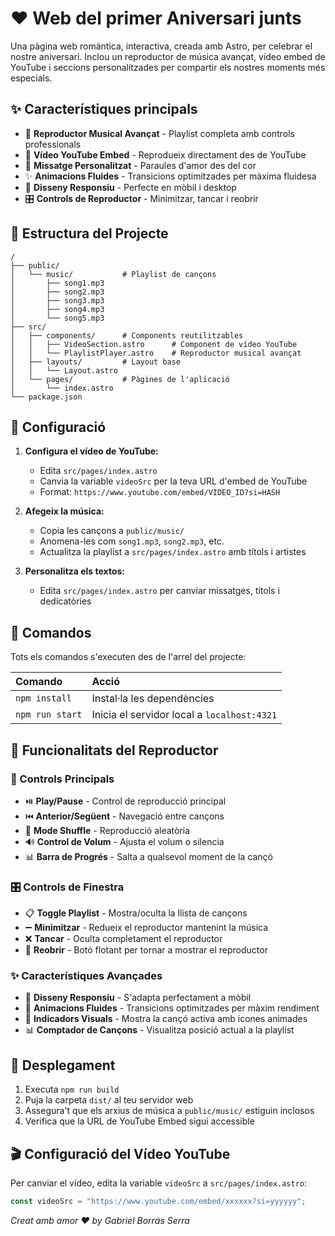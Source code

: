 # ❤️ Web del primer Aniversari junts
 
Una pàgina web romàntica, interactiva, creada amb Astro, per celebrar el nostre aniversari. Inclou un reproductor de música avançat, vídeo embed de YouTube i seccions personalitzades per compartir els nostres moments més especials.

## ✨ Característiques principals

- 🎵 **Reproductor Musical Avançat** - Playlist completa amb controls professionals
- 🎥 **Vídeo YouTube Embed** - Reprodueix directament des de YouTube
- 💝 **Missatge Personalitzat** - Paraules d'amor des del cor
- ✨ **Animacions Fluides** - Transicions optimitzades per màxima fluidesa
- 📱 **Disseny Responsiu** - Perfecte en mòbil i desktop
- 🎛️ **Controls de Reproductor** - Minimitzar, tancar i reobrir

## 🚀 Estructura del Projecte

```text
/
├── public/
│   └── music/           # Playlist de cançons
│       ├── song1.mp3
│       ├── song2.mp3
│       ├── song3.mp3
│       ├── song4.mp3
│       └── song5.mp3
├── src/
│   ├── components/      # Components reutilitzables
│   │   ├── VideoSection.astro      # Component de vídeo YouTube
│   │   └── PlaylistPlayer.astro    # Reproductor musical avançat
│   ├── layouts/         # Layout base
│   │   └── Layout.astro
│   └── pages/           # Pàgines de l'aplicació
│       └── index.astro
└── package.json
```

## 🎯 Configuració

1. **Configura el vídeo de YouTube:**
   - Edita `src/pages/index.astro`
   - Canvia la variable `videoSrc` per la teva URL d'embed de YouTube
   - Format: `https://www.youtube.com/embed/VIDEO_ID?si=HASH`

2. **Afegeix la música:**
   - Copia les cançons a `public/music/`
   - Anomena-les com `song1.mp3`, `song2.mp3`, etc.
   - Actualitza la playlist a `src/pages/index.astro` amb títols i artistes

3. **Personalitza els textos:**
   - Edita `src/pages/index.astro` per canviar missatges, títols i dedicatòries

## 🧞 Comandos

Tots els comandos s'executen des de l'arrel del projecte:

| Comando                   | Acció                                            |
| :------------------------ | :----------------------------------------------- |
| `npm install`             | Instal·la les dependències                      |
| `npm run start`           | Inicia el servidor local a `localhost:4321`     |


## 📱 Funcionalitats del Reproductor

### 🎵 Controls Principals
- ⏯️ **Play/Pause** - Control de reproducció principal
- ⏮️ **Anterior/Següent** - Navegació entre cançons  
- 🔀 **Mode Shuffle** - Reproducció aleatòria
- 🔊 **Control de Volum** - Ajusta el volum o silencia
- 📊 **Barra de Progrés** - Salta a qualsevol moment de la cançó

### 🎛️ Controls de Finestra
- 📋 **Toggle Playlist** - Mostra/oculta la llista de cançons
- ➖ **Minimitzar** - Redueix el reproductor mantenint la música
- ❌ **Tancar** - Oculta completament el reproductor
- 🎵 **Reobrir** - Botó flotant per tornar a mostrar el reproductor

### ✨ Característiques Avançades
- 📱 **Disseny Responsiu** - S'adapta perfectament a mòbil
- 🎨 **Animacions Fluides** - Transicions optimitzades per màxim rendiment
- 🎵 **Indicadors Visuals** - Mostra la cançó activa amb icones animades
- 📊 **Comptador de Cançons** - Visualitza posició actual a la playlist

## 🚀 Desplegament

1. Executa `npm run build`
2. Puja la carpeta `dist/` al teu servidor web
3. Assegura't que els arxius de música a `public/music/` estiguin inclosos
4. Verifica que la URL de YouTube Embed sigui accessible

## 🎬 Configuració del Vídeo YouTube

Per canviar el vídeo, edita la variable `videoSrc` a `src/pages/index.astro`:

```javascript
const videoSrc = "https://www.youtube.com/embed/xxxxxx?si=yyyyyy";
```

*Creat amb amor ❤️ by Gabriel Borrás Serra*